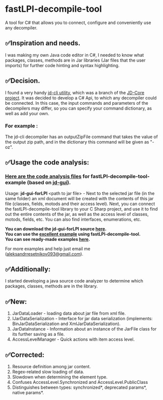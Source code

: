 # fastLPI-decompile-tool
A tool for C# that allows you to connect, configure and conveniently use any decompiler.

## ✅Inspiration and needs.
I was making my own Java code editor in C#, I needed to know what packages, classes, methods are in Jar libraries (Jar files that the user imports) for further code hinting and syntax highlighting.

## ✅Decision.
I found a very handy <a href="https://github.com/intoolswetrust/jd-cli">jd-cli utility</a>, which was a branch of the <a href="https://github.com/java-decompiler/jd-core">JD-Core project</a>. It was decided to develop a C# Api, to which any decompiler could be connected. In this case, the input commands and parameters of the decompilers may differ, so you can specify your command dictionary, as well as add your own.

### For example :
The jd-cli decompiler has an outputZipFile command that takes the value of the output zip path, and in the dictionary this command will be given as "-oz".

## ✅Usage the code analysis: 
### <a href="https://github.com/aleksandrresetnikov/fastLPI-decompile-tool/blob/main/Files/jd-gui-forLPI/jd-gui-forLPI.jar">Here are the code analysis files</a> for fastLPI-decompile-tool-example (based on <a href="https://github.com/java-decompiler/jd-gui">jd-gui</a>).

Usage: <strong>jd-gui-forLPI </strong>\<path to jar file\> - Next to the selected jar file (in the same folder) an xml document will be created with the contents of this jar file (classes, fields, motods and their access level). Next, you can connect the fastLPI-decompile-tool library to your C Sharp project, and use it to find out the entire contents of the jar, as well as the access level of classes, motods, fields, etc. You can also find interfaces, enumerations, etc.

<strong>You can download the jd-gui-forLPI source <a href="https://github.com/aleksandrresetnikov/fastLPI-decompile-tool/blob/main/Files/jd-gui-forLPI/source%20code.zip">here</a>.</strong></br>
<strong>You can use the <a href="https://github.com/flyingmessages/fastLPI-decompile-tool-example">excellent example</a> using fastLPI-decompile-tool.</strong></br>
<strong>You can see ready-made examples <a href="https://github.com/aleksandrresetnikov/fastLPI-decompile-tool/tree/main/Examples">here</a>.</strong>

For more examples and help just email me (aleksandrresetnikov093@gmail.com).

## ✅Additionally:
I started developing a java source code analyzer to determine which packages, classes, methods are in the library.

## ✅New:
1. JarDataLoader - loading data about jar file from xml file.
2. IJarDataSerialization - Interface for jar data serialization (implements: BinJarDataSerialization and XmlJarDataSerialization).
3. JarDataInstance - Information about an instance of the JarFile class for its further saving as a file.
4. AccessLevelManager - Quick actions with item access level.

## ✅Corrected:
1. Resource definition among jar content.
2. Regex-related slow loading of data.
3. Slowdown when determining the element type.
4. Confuses AccessLevel.Synchronized and AccessLevel.PublicClass
5. Distinguishes between types: synchronized*, deprecated params*, native params*.
